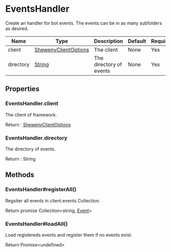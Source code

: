# EventsHandler

Create an handler for bot events. The events can be in as many subfolders as desired.

| Name      | Type                                                                                              | Description             | Default | Required |
| --------- | ------------------------------------------------------------------------------------------------- | ----------------------- | ------- | -------- |
| client    | [ShewenyClientOptions](./ShewenyClient.md)                                                        | The client              | None    | Yes      |
| directory | [String](https://developer.mozilla.org/en-US/docs/Web/JavaScript/Reference/Global_Objects/String) | The directory of events | None    | Yes      |

## Properties

### EventsHandler.client

The client of framework.

Return : [ShewenyClientOptions](./ShewenyClient.md)

### EventsHandler.directory

The directory of events.

Return : String

## Methods

### EventsHandler#registerAll()

Regsiter all events in client.events Collection.

Return promise Collection\<string, [Event](./Event.md)>

### EventsHandler#loadAll()

Load registereds events and register them if no events exist.

Return Promise\<undefined>
